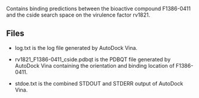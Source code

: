 Contains binding predictions between the bioactive compound F1386-0411 and the cside search space on the virulence factor rv1821.

## Files

- log.txt is the log file generated by AutoDock Vina.

- rv1821_F1386-0411_cside.pdbqt is the PDBQT file generated by AutoDock Vina containing the orientation and binding location of F1386-0411.

- stdoe.txt is the combined STDOUT and STDERR output of AutoDock Vina.

